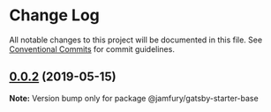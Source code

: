 # Change Log

All notable changes to this project will be documented in this file.
See [Conventional Commits](https://conventionalcommits.org) for commit guidelines.

## [0.0.2](https://github.com/jamfury/gatsby-monorepo/compare/@jamfury/gatsby-starter-base@0.0.4...@jamfury/gatsby-starter-base@0.0.2) (2019-05-15)

**Note:** Version bump only for package @jamfury/gatsby-starter-base
